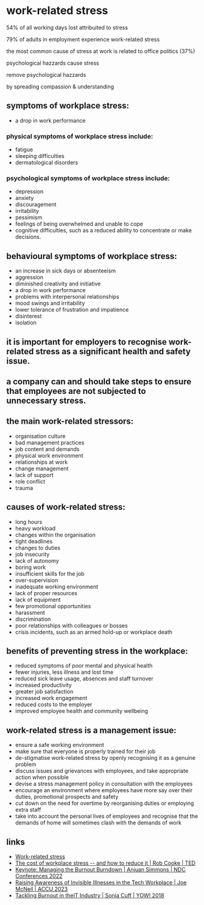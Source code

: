 # work-related stress

54% of all working days lost attribuited to stress

79% of adults in employment experience work-related stress

the most common cause of stress at work is related to office politics (37%)

psychological hazzards cause stress

remove psychological hazzards

by spreading compassion & understanding


## symptoms of workplace stress:
* a drop in work performance

### physical symptoms of workplace stress include:
* fatigue
* sleeping difficulties
* dermatological disorders

### psychological symptoms of workplace stress include:
* depression
* anxiety
* discouragement
* irritability
* pessimism
* feelings of being overwhelmed and unable to cope
* cognitive difficulties, such as a reduced ability to concentrate or make decisions.


## behavioural symptoms of workplace stress:
* an increase in sick days or absenteeism
* aggression
* diminished creativity and initiative
* a drop in work performance
* problems with interpersonal relationships
* mood swings and irritability
* lower tolerance of frustration and impatience
* disinterest
* isolation


## it is important for employers to recognise work-related stress as a significant health and safety issue.


## a company can and should take steps to ensure that employees are not subjected to unnecessary stress.


## the main work-related stressors:
* organisation culture
* bad management practices
* job content and demands
* physical work environment
* relationships at work
* change management
* lack of support
* role conflict
* trauma


## causes of work-related stress:
* long hours
* heavy workload
* changes within the organisation
* tight deadlines
* changes to duties
* job insecurity
* lack of autonomy
* boring work
* insufficient skills for the job
* over-supervision
* inadequate working environment
* lack of proper resources
* lack of equipment
* few promotional opportunities
* harassment
* discrimination
* poor relationships with colleagues or bosses
* crisis incidents, such as an armed hold-up or workplace death


## benefits of preventing stress in the workplace:
* reduced symptoms of poor mental and physical health
* fewer injuries, less illness and lost time
* reduced sick leave usage, absences and staff turnover
* increased productivity
* greater job satisfaction
* increased work engagement
* reduced costs to the employer
* improved employee health and community wellbeing


## work-related stress is a management issue:
* ensure a safe working environment
* make sure that everyone is properly trained for their job
* de-stigmatise work-related stress by openly recognising it as a genuine problem
* discuss issues and grievances with employees, and take appropriate action when possible
* devise a stress management policy in consultation with the employees
* encourage an environment where employees have more say over their duties, promotional prospects and safety
* cut down on the need for overtime by reorganising duties or employing extra staff
* take into account the personal lives of employees and recognise that the demands of home will sometimes clash with the demands of work


## links
* [Work-related stress](https://www.betterhealth.vic.gov.au/health/healthyliving/work-related-stress)
* [The cost of workplace stress -- and how to reduce it | Rob Cooke | TED](https://www.youtube.com/watch?v=QE8kNh52EeU)
* [Keynote: Managing the Burnout Burndown | Anjuan Simmons | NDC Conferences 2022](https://www.youtube.com/watch?v=yl41A7UVrPE)
* [Raising Awareness of Invisible Illnesses in the Tech Workplace | Joe McNeil | ACCU 2023](https://www.youtube.com/watch?v=CXX3LWeXuv8)
* [Tackling Burnout in theIT Industry | Sonia Cuff | YOW! 2018](https://www.youtube.com/watch?v=p43v3Xi2OAk)

